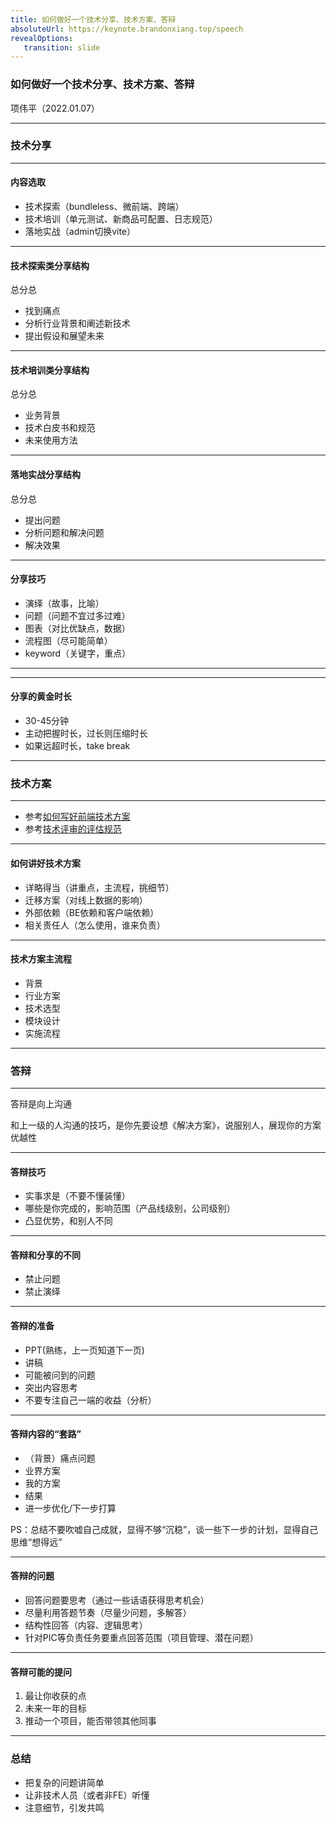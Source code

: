 ```yaml
---
title: 如何做好一个技术分享、技术方案、答辩
absoluteUrl: https://keynote.brandonxiang.top/speech
revealOptions: 
   transition: slide
---
```


### 如何做好一个技术分享、技术方案、答辩

项伟平（2022.01.07）

---

### 技术分享

---

#### 内容选取

- 技术探索（bundleless、微前端、跨端）
- 技术培训（单元测试、新商品可配置、日志规范）
- 落地实战（admin切换vite）

---

#### 技术探索类分享结构

总分总

- 找到痛点
- 分析行业背景和阐述新技术
- 提出假设和展望未来

---

#### 技术培训类分享结构

总分总

- 业务背景
- 技术白皮书和规范
- 未来使用方法

---

#### 落地实战分享结构

总分总

- 提出问题
- 分析问题和解决问题
- 解决效果

---

#### 分享技巧

- 演绎（故事，比喻）
- 问题（问题不宜过多过难）
- 图表（对比优缺点，数据）
- 流程图（尽可能简单）
- keyword（关键字，重点）

---

<!-- .slide: data-background="white" data-background-image="https://keynote.brandonxiang.top/public/img/ppt-case1.png" data-background-size="contain" -->

---

#### 分享的黄金时长

- 30-45分钟
- 主动把握时长，过长则压缩时长
- 如果远超时长，take break

---

### 技术方案

---

- 参考[如何写好前端技术方案](https://confluence.shopee.io/pages/viewpage.action?pageId=609068715)
- 参考[技术评审的评估规范](https://confluence.shopee.io/pages/viewpage.action?pageId=319263715)

---

#### 如何讲好技术方案

- 详略得当（讲重点，主流程，挑细节）
- 迁移方案（对线上数据的影响）
- 外部依赖（BE依赖和客户端依赖）
- 相关责任人（怎么使用，谁来负责）

---

#### 技术方案主流程

- 背景
- 行业方案
- 技术选型
- 模块设计
- 实施流程

---

### 答辩

---

答辩是向上沟通

和上一级的人沟通的技巧，是你先要设想《解决方案》，说服别人，展现你的方案优越性

---

#### 答辩技巧

- 实事求是（不要不懂装懂）
- 哪些是你完成的，影响范围（产品线级别，公司级别）
- 凸显优势，和别人不同

---

#### 答辩和分享的不同

- 禁止问题
- 禁止演绎

---

#### 答辩的准备

- PPT(熟练，上一页知道下一页)
- 讲稿
- 可能被问到的问题
- 突出内容思考
- 不要专注自己一端的收益（分析）


---

#### 答辩内容的“套路”

- （背景）痛点问题
- 业界方案
- 我的方案
- 结果
- 进一步优化/下一步打算

PS：总结不要吹嘘自己成就，显得不够“沉稳”，谈一些下一步的计划，显得自己思维“想得远”

--- 

#### 答辩的问题

- 回答问题要思考（通过一些话语获得思考机会）
- 尽量利用答题节奏（尽量少问题，多解答）
- 结构性回答（内容、逻辑思考）
- 针对PIC等负责任务要重点回答范围（项目管理、潜在问题）

---

#### 答辩可能的提问

1. 最让你收获的点
2. 未来一年的目标
3. 推动一个项目，能否带领其他同事

---


### 总结

- 把复杂的问题讲简单
- 让非技术人员（或者非FE）听懂
- 注意细节，引发共鸣